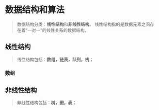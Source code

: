 # 数据结构和算法

> 数据结构分类：**线性结构**和**非线性结构**。
线性结构指的是数据元素之间存在着“一对一”的线性关系的数据结构。

## 线性结构

> 线性结构包括：**数组，链表，队列，栈**；

### 数组


## 非线性结构
> 非线性结构包括：**树，图，表**；